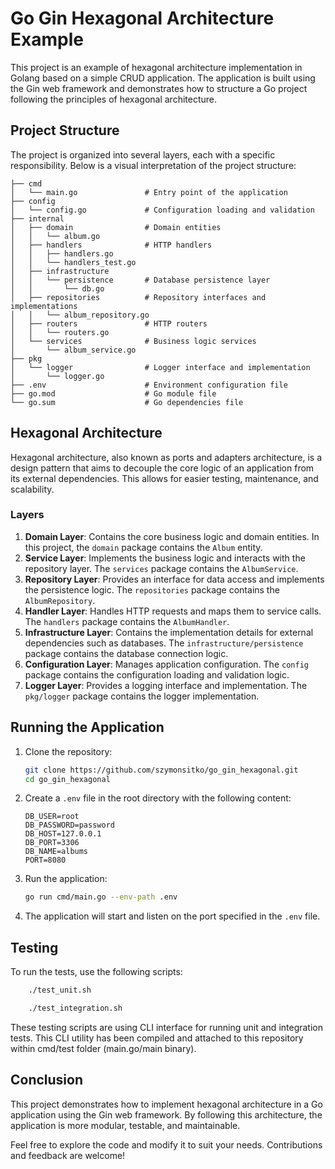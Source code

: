 # Go Gin Hexagonal Architecture Example

This project is an example of hexagonal architecture implementation in Golang based on a simple CRUD application. The application is built using the Gin web framework and demonstrates how to structure a Go project following the principles of hexagonal architecture.

## Project Structure

The project is organized into several layers, each with a specific responsibility. Below is a visual interpretation of the project structure:

```
├── cmd
│   └── main.go               # Entry point of the application
├── config
│   └── config.go             # Configuration loading and validation
├── internal
│   ├── domain                # Domain entities
│   │   └── album.go
│   ├── handlers              # HTTP handlers
│   │   ├── handlers.go
│   │   └── handlers_test.go
│   ├── infrastructure
│   │   └── persistence       # Database persistence layer
│   │       └── db.go
│   ├── repositories          # Repository interfaces and implementations
│   │   └── album_repository.go
│   ├── routers               # HTTP routers
│   │   └── routers.go
│   └── services              # Business logic services
│       └── album_service.go
├── pkg
│   └── logger                # Logger interface and implementation
│       └── logger.go
├── .env                      # Environment configuration file
├── go.mod                    # Go module file
└── go.sum                    # Go dependencies file
```

## Hexagonal Architecture

Hexagonal architecture, also known as ports and adapters architecture, is a design pattern that aims to decouple the core logic of an application from its external dependencies. This allows for easier testing, maintenance, and scalability.

### Layers

1. **Domain Layer**: Contains the core business logic and domain entities. In this project, the `domain` package contains the `Album` entity.
2. **Service Layer**: Implements the business logic and interacts with the repository layer. The `services` package contains the `AlbumService`.
3. **Repository Layer**: Provides an interface for data access and implements the persistence logic. The `repositories` package contains the `AlbumRepository`.
4. **Handler Layer**: Handles HTTP requests and maps them to service calls. The `handlers` package contains the `AlbumHandler`.
5. **Infrastructure Layer**: Contains the implementation details for external dependencies such as databases. The `infrastructure/persistence` package contains the database connection logic.
6. **Configuration Layer**: Manages application configuration. The `config` package contains the configuration loading and validation logic.
7. **Logger Layer**: Provides a logging interface and implementation. The `pkg/logger` package contains the logger implementation.

## Running the Application

1. Clone the repository:
    ```sh
    git clone https://github.com/szymonsitko/go_gin_hexagonal.git
    cd go_gin_hexagonal
    ```

2. Create a `.env` file in the root directory with the following content:
    ```
    DB_USER=root
    DB_PASSWORD=password
    DB_HOST=127.0.0.1
    DB_PORT=3306
    DB_NAME=albums
    PORT=8080
    ```

3. Run the application:
    ```sh
    go run cmd/main.go --env-path .env
    ```

4. The application will start and listen on the port specified in the `.env` file.

## Testing

To run the tests, use the following scripts:
```sh
    ./test_unit.sh
```

```sh
    ./test_integration.sh
```

These testing scripts are using CLI interface for running unit and integration tests. This CLI utility has been compiled and attached to this repository
within cmd/test folder (main.go/main binary).

## Conclusion

This project demonstrates how to implement hexagonal architecture in a Go application using the Gin web framework. By following this architecture, the application is more modular, testable, and maintainable.

Feel free to explore the code and modify it to suit your needs. Contributions and feedback are welcome!